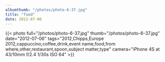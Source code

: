 ```yaml
---
albumthumb: "/photos/photo-6-37.jpg"
title: "food"
date: 2012-07-06
---
```

{{< photo full="/photos/photo-6-37.jpg" thumb="/photos/photo-6-37.jpg" date="2012-07-06" tags="2012,Chipps,Europe 2012,cappuccino,coffee,drink,event name,food,from where,other,restaurant,spoon,subject matter,type" camera="iPhone 4S at 43/10mm f/2.4 1/30s ISO 64" >}}
